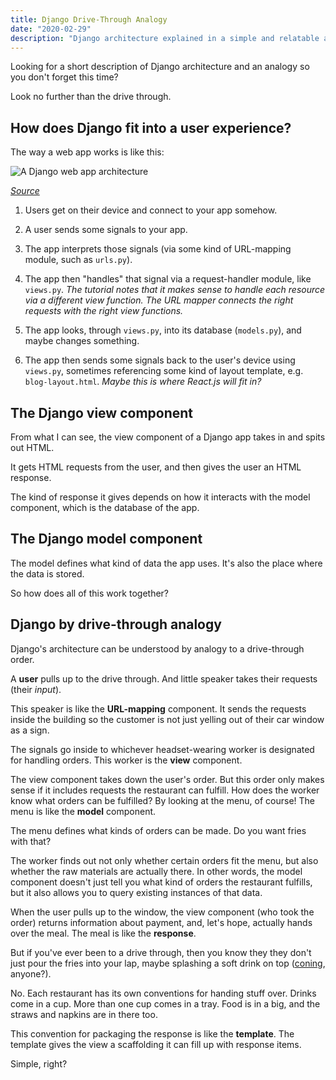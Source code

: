 ```yaml
---
title: Django Drive-Through Analogy
date: "2020-02-29"
description: "Django architecture explained in a simple and relatable analogy."
---
```


Looking for a short description of Django architecture and an analogy so you don't forget this time?

Look no further than the drive through.

## How does Django fit into a user experience?

The way a web app works is like this:

![A Django web app architecture](/basic-django-structure.png)

*[Source](https://developer.mozilla.org/en-US/docs/Learn/Server-side/Django/Introduction)*

1. Users get on their device and connect to your app somehow.

2. A user sends some signals to your app.

3. The app interprets those signals (via some kind of URL-mapping module, such as `urls.py`).

4. The app then "handles" that signal via a request-handler module, like `views.py`. *The tutorial notes that it makes sense to handle each resource via a different view function. The URL mapper connects the right requests with the right view functions.*

5. The app looks, through `views.py`, into its database (`models.py`), and maybe changes something.

6. The app then sends some signals back to the user's device using `views.py`, sometimes referencing some kind of layout template, e.g. `blog-layout.html`. *Maybe this is where React.js will fit in?*

## The Django view component

From what I can see, the view component of a Django app takes in and spits out HTML.

It gets HTML requests from the user, and then gives the user an HTML response.

The kind of response it gives depends on how it interacts with the model component, which is the database of the app.

## The Django model component

The model defines what kind of data the app uses. It's also the place where the data is stored.

So how does all of this work together?

## Django by drive-through analogy

Django's architecture can be understood by analogy to a drive-through order.

A **user** pulls up to the drive through. And little speaker takes their requests (their *input*).

This speaker is like the **URL-mapping** component. It sends the requests inside the building so the customer is not just yelling out of their car window as a sign.

The signals go inside to whichever headset-wearing worker is designated for handling orders. This worker is the **view** component.

The view component takes down the user's order. But this order only makes sense if it includes requests the restaurant can fulfill. How does the worker know what orders can be fulfilled? By looking at the menu, of course! The menu is like the **model** component.

The menu defines what kinds of orders can be made. Do you want fries with that?

The worker finds out not only whether certain orders fit the menu, but also whether the raw materials are actually there. In other words, the model component doesn't just tell you what kind of orders the restaurant fulfills, but it also allows you to query existing instances of that data.

When the user pulls up to the window, the view component (who took the order) returns information about payment, and, let's hope, actually hands over the meal. The meal is like the **response**. 

But if you've ever been to a drive through, then you know they they don't just pour the fries into your lap, maybe splashing a soft drink on top ([coning](https://www.youtube.com/watch?v=78DBf2_9Esg), anyone?).

No. Each restaurant has its own conventions for handing stuff over. Drinks come in a cup. More than one cup comes in a tray. Food is in a big, and the straws and napkins are in there too.

This convention for packaging the response is like the **template**. The template gives the view a scaffolding it can fill up with response items.

Simple, right?
